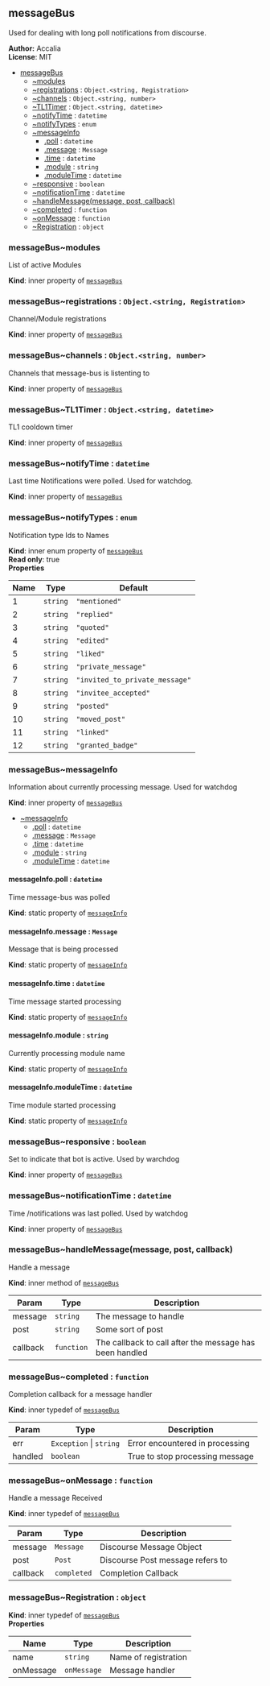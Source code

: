 <a name="module_messageBus"></a>
## messageBus
Used for dealing with long poll notifications from discourse.

**Author:** Accalia  
**License**: MIT  

* [messageBus](#module_messageBus)
  * [~modules](#module_messageBus..modules)
  * [~registrations](#module_messageBus..registrations) : <code>Object.&lt;string, Registration&gt;</code>
  * [~channels](#module_messageBus..channels) : <code>Object.&lt;string, number&gt;</code>
  * [~TL1Timer](#module_messageBus..TL1Timer) : <code>Object.&lt;string, datetime&gt;</code>
  * [~notifyTime](#module_messageBus..notifyTime) : <code>datetime</code>
  * [~notifyTypes](#module_messageBus..notifyTypes) : <code>enum</code>
  * [~messageInfo](#module_messageBus..messageInfo)
    * [.poll](#module_messageBus..messageInfo.poll) : <code>datetime</code>
    * [.message](#module_messageBus..messageInfo.message) : <code>Message</code>
    * [.time](#module_messageBus..messageInfo.time) : <code>datetime</code>
    * [.module](#module_messageBus..messageInfo.module) : <code>string</code>
    * [.moduleTime](#module_messageBus..messageInfo.moduleTime) : <code>datetime</code>
  * [~responsive](#module_messageBus..responsive) : <code>boolean</code>
  * [~notificationTime](#module_messageBus..notificationTime) : <code>datetime</code>
  * [~handleMessage(message, post, callback)](#module_messageBus..handleMessage)
  * [~completed](#module_messageBus..completed) : <code>function</code>
  * [~onMessage](#module_messageBus..onMessage) : <code>function</code>
  * [~Registration](#module_messageBus..Registration) : <code>object</code>

<a name="module_messageBus..modules"></a>
### messageBus~modules
List of active Modules

**Kind**: inner property of <code>[messageBus](#module_messageBus)</code>  
<a name="module_messageBus..registrations"></a>
### messageBus~registrations : <code>Object.&lt;string, Registration&gt;</code>
Channel/Module registrations

**Kind**: inner property of <code>[messageBus](#module_messageBus)</code>  
<a name="module_messageBus..channels"></a>
### messageBus~channels : <code>Object.&lt;string, number&gt;</code>
Channels that message-bus is listenting to

**Kind**: inner property of <code>[messageBus](#module_messageBus)</code>  
<a name="module_messageBus..TL1Timer"></a>
### messageBus~TL1Timer : <code>Object.&lt;string, datetime&gt;</code>
TL1 cooldown timer

**Kind**: inner property of <code>[messageBus](#module_messageBus)</code>  
<a name="module_messageBus..notifyTime"></a>
### messageBus~notifyTime : <code>datetime</code>
Last time Notifications were polled. Used for watchdog.

**Kind**: inner property of <code>[messageBus](#module_messageBus)</code>  
<a name="module_messageBus..notifyTypes"></a>
### messageBus~notifyTypes : <code>enum</code>
Notification type Ids to Names

**Kind**: inner enum property of <code>[messageBus](#module_messageBus)</code>  
**Read only**: true  
**Properties**

| Name | Type | Default |
| --- | --- | --- |
| 1 | <code>string</code> | <code>&quot;mentioned&quot;</code> | 
| 2 | <code>string</code> | <code>&quot;replied&quot;</code> | 
| 3 | <code>string</code> | <code>&quot;quoted&quot;</code> | 
| 4 | <code>string</code> | <code>&quot;edited&quot;</code> | 
| 5 | <code>string</code> | <code>&quot;liked&quot;</code> | 
| 6 | <code>string</code> | <code>&quot;private_message&quot;</code> | 
| 7 | <code>string</code> | <code>&quot;invited_to_private_message&quot;</code> | 
| 8 | <code>string</code> | <code>&quot;invitee_accepted&quot;</code> | 
| 9 | <code>string</code> | <code>&quot;posted&quot;</code> | 
| 10 | <code>string</code> | <code>&quot;moved_post&quot;</code> | 
| 11 | <code>string</code> | <code>&quot;linked&quot;</code> | 
| 12 | <code>string</code> | <code>&quot;granted_badge&quot;</code> | 

<a name="module_messageBus..messageInfo"></a>
### messageBus~messageInfo
Information about currently processing message.
Used for watchdog

**Kind**: inner property of <code>[messageBus](#module_messageBus)</code>  

* [~messageInfo](#module_messageBus..messageInfo)
  * [.poll](#module_messageBus..messageInfo.poll) : <code>datetime</code>
  * [.message](#module_messageBus..messageInfo.message) : <code>Message</code>
  * [.time](#module_messageBus..messageInfo.time) : <code>datetime</code>
  * [.module](#module_messageBus..messageInfo.module) : <code>string</code>
  * [.moduleTime](#module_messageBus..messageInfo.moduleTime) : <code>datetime</code>

<a name="module_messageBus..messageInfo.poll"></a>
#### messageInfo.poll : <code>datetime</code>
Time message-bus was polled

**Kind**: static property of <code>[messageInfo](#module_messageBus..messageInfo)</code>  
<a name="module_messageBus..messageInfo.message"></a>
#### messageInfo.message : <code>Message</code>
Message that is being processed

**Kind**: static property of <code>[messageInfo](#module_messageBus..messageInfo)</code>  
<a name="module_messageBus..messageInfo.time"></a>
#### messageInfo.time : <code>datetime</code>
Time message started processing

**Kind**: static property of <code>[messageInfo](#module_messageBus..messageInfo)</code>  
<a name="module_messageBus..messageInfo.module"></a>
#### messageInfo.module : <code>string</code>
Currently processing module name

**Kind**: static property of <code>[messageInfo](#module_messageBus..messageInfo)</code>  
<a name="module_messageBus..messageInfo.moduleTime"></a>
#### messageInfo.moduleTime : <code>datetime</code>
Time module started processing

**Kind**: static property of <code>[messageInfo](#module_messageBus..messageInfo)</code>  
<a name="module_messageBus..responsive"></a>
### messageBus~responsive : <code>boolean</code>
Set to indicate that bot is active. Used by warchdog

**Kind**: inner property of <code>[messageBus](#module_messageBus)</code>  
<a name="module_messageBus..notificationTime"></a>
### messageBus~notificationTime : <code>datetime</code>
Time /notifications was last polled. Used by watchdog

**Kind**: inner property of <code>[messageBus](#module_messageBus)</code>  
<a name="module_messageBus..handleMessage"></a>
### messageBus~handleMessage(message, post, callback)
Handle a message

**Kind**: inner method of <code>[messageBus](#module_messageBus)</code>  

| Param | Type | Description |
| --- | --- | --- |
| message | <code>string</code> | The message to handle |
| post | <code>string</code> | Some sort of post |
| callback | <code>function</code> | The callback to call after the  message has been handled |

<a name="module_messageBus..completed"></a>
### messageBus~completed : <code>function</code>
Completion callback for a message handler

**Kind**: inner typedef of <code>[messageBus](#module_messageBus)</code>  

| Param | Type | Description |
| --- | --- | --- |
| err | <code>Exception</code> &#124; <code>string</code> | Error encountered in processing |
| handled | <code>boolean</code> | True to stop processing message |

<a name="module_messageBus..onMessage"></a>
### messageBus~onMessage : <code>function</code>
Handle a message Received

**Kind**: inner typedef of <code>[messageBus](#module_messageBus)</code>  

| Param | Type | Description |
| --- | --- | --- |
| message | <code>Message</code> | Discourse Message Object |
| post | <code>Post</code> | Discourse Post message refers to |
| callback | <code>completed</code> | Completion Callback |

<a name="module_messageBus..Registration"></a>
### messageBus~Registration : <code>object</code>
**Kind**: inner typedef of <code>[messageBus](#module_messageBus)</code>  
**Properties**

| Name | Type | Description |
| --- | --- | --- |
| name | <code>string</code> | Name of registration |
| onMessage | <code>onMessage</code> | Message handler |

